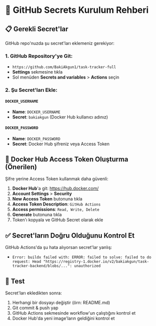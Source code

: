# 🔐 GitHub Secrets Kurulum Rehberi

## 📋 Gerekli Secret'lar

GitHub repo'nuzda şu secret'ları eklemeniz gerekiyor:

### 1. GitHub Repository'ye Git:
- `https://github.com/BakiAkgun1/task-tracker-full`
- **Settings** sekmesine tıkla
- Sol menüden **Secrets and variables** > **Actions** seçin

### 2. Şu Secret'ları Ekle:

#### `DOCKER_USERNAME`
- **Name**: `DOCKER_USERNAME`
- **Secret**: `bakiakgun` (Docker Hub kullanıcı adınız)

#### `DOCKER_PASSWORD`
- **Name**: `DOCKER_PASSWORD`
- **Secret**: Docker Hub şifreniz veya Access Token

## 🔧 Docker Hub Access Token Oluşturma (Önerilen)

Şifre yerine Access Token kullanmak daha güvenli:

1. **Docker Hub**'a git: https://hub.docker.com/
2. **Account Settings** > **Security**
3. **New Access Token** butonuna tıkla
4. **Access Token Description**: `GitHub Actions`
5. **Access permissions**: `Read, Write, Delete`
6. **Generate** butonuna tıkla
7. Token'ı kopyala ve GitHub Secret olarak ekle

## ✅ Secret'ların Doğru Olduğunu Kontrol Et

GitHub Actions'da şu hata alıyorsan secret'lar yanlış:
- `Error: buildx failed with: ERROR: failed to solve: failed to do request: Head "https://registry-1.docker.io/v2/bakiakgun/task-tracker-backend/blobs/...": unauthorized`

## 🎯 Test

Secret'ları ekledikten sonra:
1. Herhangi bir dosyayı değiştir (örn: README.md)
2. Git commit & push yap
3. GitHub Actions sekmesinde workflow'un çalıştığını kontrol et
4. Docker Hub'da yeni image'ların geldiğini kontrol et
